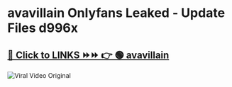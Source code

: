 
 # avavillain Onlyfans Leaked - Update Files d996x

## <h2><a href="https://clipsfans.com/avavillain&ref=git">🔗 Click to LINKS ⏩⏩ 👉 🟢 avavillain </a></h2>

<a href="https://clipsfans.com/avavillain&ref=git" rel="nofollow" data-target="animated-image.originalLink"><img src="https://i.ibb.co.com/xMMVF88/686577567.gif" alt="Viral Video Original" style="max-width: 100%; display: inline-block;" data-target="animated-image.originalImage"></a>

